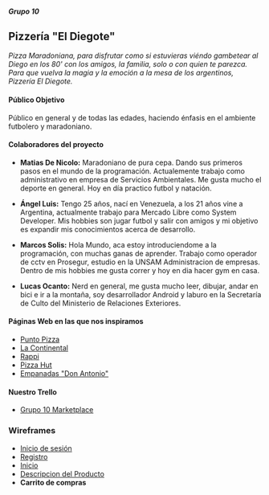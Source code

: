#####  Grupo 10 
## Pizzería "El Diegote"

*Pizza Maradoniana, para disfrutar como si estuvieras viéndo gambetear al Diego en los 80' con los amigos, la familia, solo o con quien te parezca. Para que vuelva la magia y la emoción a la mesa de los argentinos, Pizzería El Diegote.*

#### Público Objetivo

Público en general y de todas las edades, haciendo énfasis en el ambiente futbolero y maradoniano.

#### Colaboradores del proyecto 

* **Matias De Nicolo:** Maradoniano de pura cepa. Dando sus primeros pasos en el mundo de la programación. Actualemente trabajo como administrativo en empresa de Servicios Ambientales. Me gusta mucho el deporte en general. Hoy en día practico futbol y natación.  

* **Ángel Luis:** Tengo 25 años, nací en Venezuela, a los 21 años vine a Argentina, actualmente trabajo para Mercado Libre como System Developer. Mis hobbies son jugar futbol y salir con amigos y mi objetivo es expandir mis conocimientos acerca de desarrollo.

* **Marcos Solis:** Hola Mundo, aca estoy introduciendome a la programación, con muchas ganas de aprender. Trabajo como operador de cctv en Prosegur, estudio en la UNSAM Administracion de empresas. Dentro de mis hobbies me gusta correr y hoy en dia hacer gym en casa.

* **Lucas Ocanto:** Nerd en general, me gusta mucho leer, dibujar, andar en bici e ir a la montaña, soy desarrollador Android y laburo en la Secretaría de Culto del Ministerio de Relaciones Exteriores.

#### Páginas Web en las que nos inspiramos 

* [Punto Pizza](https://www.puntopizza.com.ar/)
* [La Continental](https://www.lacontinental.com/)
* [Rappi](https://www.rappi.com.ar/)
* [Pizza Hut](https://www.pizzahut.es/)
* [Empanadas "Don Antonio"](https://www.empanadasdonantonio.com/)


#### Nuestro Trello

 * [Grupo 10 Marketplace](https://trello.com/b/H6bKZ9Bj/grupo10market)

### Wireframes 

* [Inicio de sesión](https://ibb.co/2MRwkmj)
* [Registro](https://ibb.co/PrWZWgq)
* [Inicio](https://wireframe.cc/pro/pp/fea96e350472681)
*  [Descripcion del Producto](https://wireframe.cc/fMlKku) 
* **Carrito de compras**

